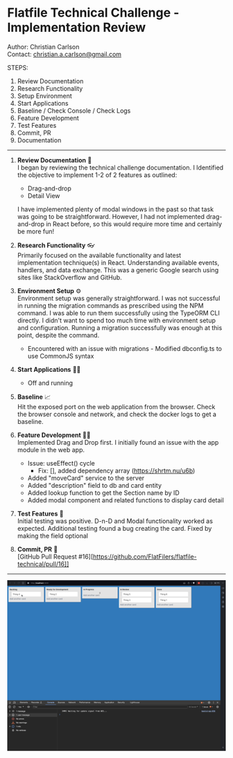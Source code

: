 # Flatfile Technical Challenge - Implementation Review

Author: Christian Carlson
<br>Contact: christian.a.carlson@gmail.com

STEPS:
1) Review Documentation
2) Research Functionality
3) Setup Environment
4) Start Applications
5) Baseline / Check Console / Check Logs
6) Feature Development
7) Test Features
8) Commit, PR
9) Documentation

-------
1) **Review Documentation** 📖
	<br>I began by reviewing the technical challenge documentation. I Identified the objective to implement 1-2 of 2 features as outlined:
	* Drag-and-drop
	* Detail View
	  
	I have implemented plenty of modal windows in the past so that task was going to be straightforward. However, I had not implemented drag-and-drop in React before, so this would require more time and certainly be more fun!

2) **Research Functionality** 👓
	<br>Primarily focused on the available functionality and latest implementation technique(s) in React. Understanding available events, handlers, and data exchange. This was a generic Google search using sites like StackOverflow and GitHub.

3) **Environment Setup** ⚙️
	<br>Environment setup was generally straightforward. I was not successful in running the migration commands as prescribed using the NPM command. I was able to run them successfully using the TypeORM CLI directly. I didn't want to spend too much time with environment setup and configuration. Running a migration successfully was enough at this point, despite the command.
	* Encountered with an issue with migrations 
		  - Modified dbconfig.ts to use CommonJS syntax
   
4) **Start Applications** 🏃‍♂️
   * Off and running
 
5) **Baseline** 📈
   <br>Hit the exposed port on the web application from the browser. Check the browser console and network, and check the docker logs to get a baseline.
   
6) **Feature Development** 👨‍💻 
   <br>Implemented Drag and Drop first. I initially found an issue with the app module in the web app.
   - Issue: useEffect() cycle
	   * Fix: \[], added dependency array (https://shrtm.nu/u6b)
   - Added "moveCard" service to the server
   - Added "description" field to db and card entity
   - Added lookup function to get the Section name by ID
   - Added modal component and related functions to display card detail

7) **Test Features** 🧪
	<br>Initial testing was positive. D-n-D and Modal functionality worked as expected.
	Additional testing found a bug creating the card. Fixed by making the field optional 
	
1) **Commit, PR** 🚀 
	<br>[GitHub Pull Request #16][https://github.com/FlatFilers/flatfile-technical/pull/16]]

-------

![Demonstration](https://github.com/brohiem/flatfile-technical/blob/main/flatfile-tc.gif "Demo: Drag-n-Drop & Modal Functionality")
